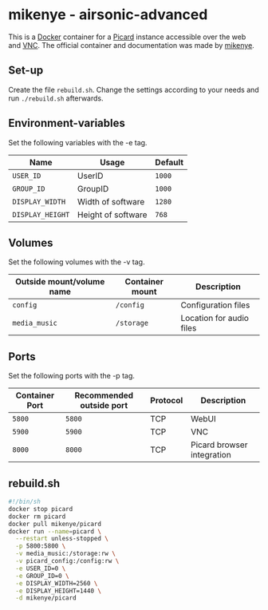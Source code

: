 # mikenye - airsonic-advanced

This is a [Docker](/wiki/docker.md) container for a
[Picard](/wiki/picard.md) instance accessible over the web and
[VNC](/wiki/vnc.md).
The official container and documentation was made by
[mikenye](https://github.com/mikenye/docker-picard).

## Set-up

Create the file `rebuild.sh`.
Change the settings according to your needs and run `./rebuild.sh` afterwards.

## Environment-variables

Set the following variables with the -e tag.

| Name             | Usage               | Default |
| ---------------- | ------------------- | ------- |
| `USER_ID`        | UserID              | `1000`  |
| `GROUP_ID`       | GroupID             | `1000`  |
| `DISPLAY_WIDTH`  | Width of software   | `1280`  |
| `DISPLAY_HEIGHT` | Height of software  | `768`   |

## Volumes

Set the following volumes with the -v tag.

| Outside mount/volume name | Container mount | Description               |
| ------------------------- | --------------- | ------------------------- |
| `config`                  | `/config`       | Configuration files       |
| `media_music`             | `/storage`      | Location for audio files  |

## Ports

Set the following ports with the -p tag.

| Container Port | Recommended outside port | Protocol | Description                |
| -------------- | ------------------------ | -------- | -------------------------- |
| `5800`         | `5800`                   | TCP      | WebUI                      |
| `5900`         | `5900`                   | TCP      | VNC                        |
| `8000`         | `8000`                   | TCP      | Picard browser integration |

## rebuild.sh

```sh
#!/bin/sh
docker stop picard
docker rm picard
docker pull mikenye/picard
docker run --name=picard \
  --restart unless-stopped \
  -p 5800:5800 \
  -v media_music:/storage:rw \
  -v picard_config:/config:rw \
  -e USER_ID=0 \
  -e GROUP_ID=0 \
  -e DISPLAY_WIDTH=2560 \
  -e DISPLAY_HEIGHT=1440 \
  -d mikenye/picard
```
